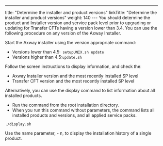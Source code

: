 ---
title: "Determine the installer and product versions"
linkTitle: "Determine the installer and product versions"
weight: 140
--- You should determine the product and Installer version and service pack level prior to upgrading or updating for Transfer CFTs having a version lower than 3.4. You can use the following procedure on any version of the Axway Installer.

Start the Axway installer using the version appropriate command:

- Versions lower than 4.5:` setupUNIX.sh update`
- Versions higher than 4.5:` update.sh `

Follow the screen instructions to display information, and check the:

- Axway Installer version and the most recently installed SP level
- Transfer CFT version and the most recently installed SP level

Alternatively, you can use the display command to list information about all installed products.

- Run the command from the root installation directory.
- When you run this command without parameters, the command lists all installed products and versions, and all applied service packs.

```
./display.sh
```

Use the name parameter, - n, to display the installation history of a single product.
